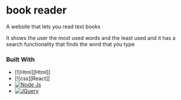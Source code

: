 # book reader

A website that lets you read text books

It shows the user the most used words and the least used 
and it has a search functionality that finds the word that you type


### Built With

* [![Html][Html]]
* [![css][React]]
* [![Node Js][nodejs.org]][nodejs-url]
* [![JQuery][JQuery.com]][JQuery-url]



<!-- MARKDOWN LINKS & IMAGES -->
<!-- https://www.markdownguide.org/basic-syntax/#reference-style-links -->
[Next.js]: https://img.shields.io/badge/-HTML-red
[css]: https://img.shields.io/badge/-Css-blue
[nodejs-url]: https://img.shields.io/badge/-Node%20Js-blue
[nodejs.org]: https://nodejs.org/en/
[JQuery.com]: https://img.shields.io/badge/jQuery-0769AD?style=for-the-badge&logo=jquery&logoColor=white
[JQuery-url]: https://jquery.com 
